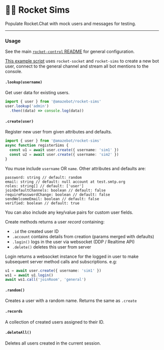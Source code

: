 [control]: https://github.com/Amazebot/rocket-control
[mentions]: https://github.com/Amazebot/rocket-control/tree/master/packages/examples/src/bot-mentions.ts

# 👩‍🎤 Rocket Sims
Populate Rocket.Chat with mock users and messages for testing.

---

### Usage

See the main [`rocket-control` README][control] for general configuration.

[This example script][mentions] uses `rocket-socket` and `rocket-sims` to create
a new bot user, connect to the general channel and stream all bot mentions to
the console.

#### `.lookup(username)`

Get user data for existing users.

```ts
import { user } from '@amazebot/rocket-sims'
user.lookup('admin')
  .then((data) => console.log(data))
```

#### `.create(user)`

Register new user from given attributes and defaults.

```ts
import { user } from '@amazebot/rocket-sims'
async function registerSims {
  const u1 = await user.create({ username: 'sim1' })
  const u2 = await user.create({ username: 'sim2' })
}
```

You muse include `username` OR `name`. Other attributes and defaults are:

```
password: string // default: random
email: string // default: null account at test.smtp.org
roles: string[] // default: ['user']
joinDefaultChannels: boolean // default: false
requirePasswordChange: boolean // default: false
sendWelcomeEmail: boolean // default: false
verified: boolean // default: true
```

You can also include any key/value pairs for custom user fields.

Create methods returns a user *record* containing:
- `.id` the created user ID
- `.account` contains details from creation (params merged with defaults)
- `.login()` logs in the user via websocket (DDP / Realtime API)
- `.delete()` deletes this user from server

Login returns a websocket instance for the logged in user to make subsequent
server method calls and subscriptions. e.g:

```ts
u1 = await user.create({ username: 'sim1' })
ws1 = await u1.login()
await ws1.call('joinRoom', 'general')
```

#### `.random()`

Creates a user with a random name. Returns the same as `.create`

#### `.records`

A collection of created users assigned to their ID.

#### `.deleteAll()`

Deletes all users created in the current session.
